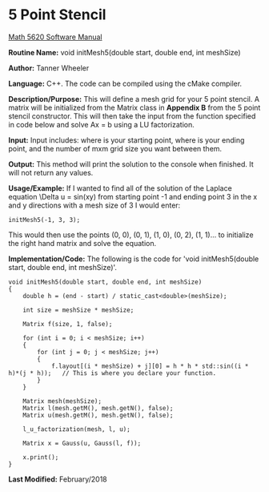 # 5 Point Stencil

[Math 5620 Software Manual](https://tannerwheeler.github.io/math5620/main)

**Routine Name:** void initMesh5(double start, double end, int meshSize)

**Author:** Tanner Wheeler

**Language:** C++. The code can be compiled using the cMake compiler.

**Description/Purpose:** This will define a mesh grid for your 5 point stencil.  A matrix will be initialized from the Matrix class in **Appendix B** from the 5 point stencil constructor.  This will then take the input from the function specified in code below and solve Ax = b using a LU factorization.

**Input:** Input includes: where is your starting point, where is your ending point, and the number of mxm grid size you want between them.

**Output:**  This method will print the solution to the console when finished.  It will not return any values.

**Usage/Example:** If I wanted to find all of the solution of the Laplace equation \Delta u = sin(xy) from starting point -1 and ending point 3 in the x and y directions with a mesh size of 3 I would enter:
```
initMesh5(-1, 3, 3);
```
This would then use the points (0, 0), (0, 1), (1, 0), (0, 2), (1, 1)... to initialize the right hand matrix and solve the equation.

**Implementation/Code:** The following is the code for 'void initMesh5(double start, double end, int meshSize)'.
```
void initMesh5(double start, double end, int meshSize)
{
	double h = (end - start) / static_cast<double>(meshSize);

	int size = meshSize * meshSize;

	Matrix f(size, 1, false);

	for (int i = 0; i < meshSize; i++)
	{
		for (int j = 0; j < meshSize; j++)
		{
			f.layout[(i * meshSize) + j][0] = h * h * std::sin((i * h)*(j * h));   // This is where you declare your function.
		}
	}

	Matrix mesh(meshSize);
	Matrix l(mesh.getM(), mesh.getN(), false);
	Matrix u(mesh.getM(), mesh.getN(), false);

	l_u_factorization(mesh, l, u);

	Matrix x = Gauss(u, Gauss(l, f));

	x.print();
}
```
**Last Modified:** February/2018
